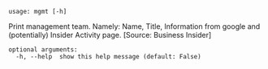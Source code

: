 ```text
usage: mgmt [-h]
```

Print management team. Namely: Name, Title, Information from google and (potentially) Insider Activity page. [Source: Business Insider]

```
optional arguments:
  -h, --help  show this help message (default: False)
```
